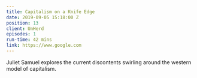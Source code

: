 ```yaml
---
title: Capitalism on a Knife Edge
date: 2019-09-05 15:18:00 Z
position: 13
client: UnHerd
episodes: 1
run-time: 42 mins
link: https://www.google.com
---
```


Juliet Samuel explores the current discontents swirling around the western model of capitalism.